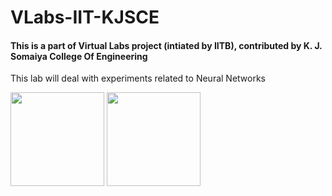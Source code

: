 # VLabs-IIT-KJSCE
#### This is a part of Virtual Labs project (intiated by IITB), contributed by K. J. Somaiya College Of Engineering

This lab will deal with experiments related to Neural Networks

<img style="display: inline" src="http://www.iitb.ac.in/sites/all/themes/touchm/logo.png" width="150"/> <img style="display: inline" src="https://www.somaiya.edu/media/images/cropadd0c5d9-6273-4047-898e-61a0079134b6.jpg" width="150"/>
